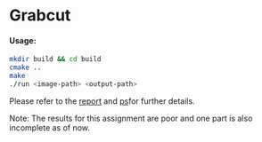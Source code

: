 # Grabcut

#### Usage:
``` bash
mkdir build && cd build
cmake ..
make
./run <image-path> <output-path>
```

Please refer to the [report](./report/report.pdf) and [ps](./ps.pdf)for further details.

Note: The results for this assignment are poor and one part is also incomplete as of now.
